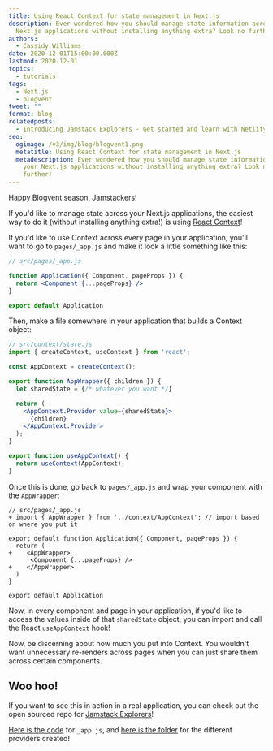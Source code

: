 ```yaml
---
title: Using React Context for state management in Next.js
description: Ever wondered how you should manage state information across your
  Next.js applications without installing anything extra? Look no further!
authors:
  - Cassidy Williams
date: 2020-12-01T15:00:00.000Z
lastmod: 2020-12-01
topics:
  - tutorials
tags:
  - Next.js
  - blogvent
tweet: ""
format: blog
relatedposts:
  - Introducing Jamstack Explorers - Get started and learn with Netlify
seo:
  ogimage: /v3/img/blog/blogvent1.png
  metatitle: Using React Context for state management in Next.js
  metadescription: Ever wondered how you should manage state information across
    your Next.js applications without installing anything extra? Look no
    further!
---
```




Happy Blogvent season, Jamstackers!

If you'd like to manage state across your Next.js applications, the easiest way to do it (without installing anything extra!) is using [React Context](https://reactjs.org/docs/context.html)!

If you'd like to use Context across every page in your application, you'll want to go to `pages/_app.js` and make it look a little something like this:

```jsx
// src/pages/_app.js

function Application({ Component, pageProps }) {
  return <Component {...pageProps} />
}

export default Application
```

Then, make a file somewhere in your application that builds a Context object:

```jsx
// src/context/state.js
import { createContext, useContext } from 'react';

const AppContext = createContext();

export function AppWrapper({ children }) {
  let sharedState = {/* whatever you want */}

  return (
    <AppContext.Provider value={sharedState}>
      {children}
    </AppContext.Provider>
  );
}

export function useAppContext() {
  return useContext(AppContext);
}
```

Once this is done, go back to `pages/_app.js` and wrap your component with the `AppWrapper`:

```diff-js
// src/pages/_app.js
+ import { AppWrapper } from '../context/AppContext'; // import based on where you put it

export default function Application({ Component, pageProps }) {
  return (
+    <AppWrapper>
      <Component {...pageProps} />
+    </AppWrapper>
  )
}

export default Application
```

Now, in every component and page in your application, if you'd like to access the values inside of that `sharedState` object, you can import and call the React `useAppContext` hook!

Now, be discerning about how much you put into Context. You wouldn't want unnecessary re-renders across pages when you can just share them across certain components.

## Woo hoo!

If you want to see this in action in a real application, you can check out the open sourced repo for [Jamstack Explorers](https://explorers.netlify.com/)!

[Here is the code](https://github.com/netlify/explorers/blob/main/src/pages/_app.js#L10) for `_app.js`, and [here is the folder](https://github.com/netlify/explorers/tree/main/src/context) for the different providers created!

